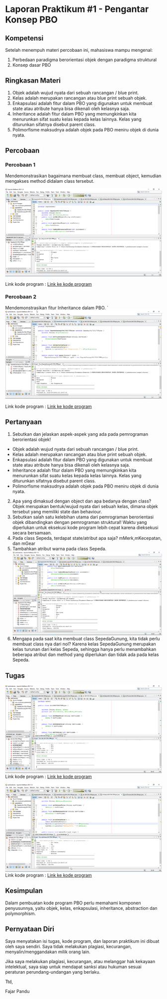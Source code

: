 # Laporan Praktikum #1 - Pengantar Konsep PBO

## Kompetensi

Setelah menempuh materi percobaan ini, mahasiswa mampu mengenal:

 1. Perbedaan paradigma berorientasi objek dengan paradigma struktural
 2. Konsep dasar PBO

## Ringkasan Materi
1. Objek adalah wujud nyata dari sebuah rancangan / blue print. 
2. Kelas adalah merupakan rancangan atau blue print sebuah objek.
3. Enkapsulasi adalah fitur dalam PBO yang digunakan untuk membuat state atau atribute hanya bisa dikenali oleh kelasnya saja.
4. Inheritance adalah fitur dalam PBO yang memungkinkan kita menurunkan sifat suatu kelas kepada kelas lainnya. Kelas yang diturunkan sifatnya disebut parent class.
5. Polimorfisme maksudnya adalah objek pada PBO meniru objek di dunia nyata.

## Percobaan

### Percobaan 1
Mendemonstrasikan bagaimana membuat class, membuat object, kemudian mengakses method didalam class tersebut.

![contoh screenshot](img/percobaan_1.png)

Link kode program : [Link ke kode program](../../src/1_Pengantar_Konsep_PBO/Sepeda1841720175Fajar.java)

### Percobaan 2
Mendemonstrasikan fitur Inheritance dalam PBO.
`
![contoh screenshot](img/percobaan_2.png)

Link kode program : [Link ke kode program](../../src/1_Pengantar_Konsep_PBO/SepedaGunung1841720175Fajar.java)

## Pertanyaan

1. Sebutkan dan jelaskan aspek-aspek yang ada pada pemrograman berorientasi objek! 
- Objek adalah wujud nyata dari sebuah rancangan / blue print.
- Kelas adalah merupakan rancangan atau blue print sebuah objek.
-  Enkapsulasi adalah fitur dalam PBO yang digunakan untuk membuat state atau atribute hanya bisa dikenali oleh kelasnya saja.
- Inheritance adalah fitur dalam PBO yang memungkinkan kita menurunkan sifat suatu kelas kepada kelas lainnya. Kelas yang diturunkan sifatnya disebut parent class.
- Polimorfisme maksudnya adalah objek pada PBO meniru objek di dunia nyata.
 2. Apa yang dimaksud dengan object dan apa bedanya dengan class?
 Objek merupakan bentuk/wujud nyata dari sebuah kelas, dimana objek tersebut yang memiliki state dan behaviour.
 3. Sebutkan salah satu kelebihan utama dari pemrograman berorientasi objek dibandingkan dengan pemrograman struktural!
 Waktu yang diperlukan untuk eksekusi kode program lebih cepat karena dieksekusi secara bersamaan.
 4. Pada class Sepeda, terdapat state/atribut apa saja?
 mMerk,mKecepatan, dan mGear
 5. Tambahkan atribut warna pada class Sepeda.
 ![contoh screenshot](img/pertanyaan_5.png)
 6. Mengapa pada saat kita membuat class SepedaGunung, kita tidak perlu membuat class nya dari nol?
 Karena kelas SepedaGunung merupakan kelas turunan dari kelas Sepeda, sehingga hanya perlu menambahkan beberapa atribut dan method yang diperlukan dan tidak ada pada kelas Sepeda.
 

## Tugas

 ![contoh screenshot](img/tugas_1.png)
Link kode program : [Link ke kode program](../../src/1_Pengantar_Konsep_PBO/Air1841720175Fajar.java)
 
 ![contoh screenshot](img/tugas_2.png)
Link kode program : [Link ke kode program](../../src/1_Pengantar_Konsep_PBO/AirRaksa1841720175Fajar.java)

## Kesimpulan
Dalam pembuatan kode program PBO perlu memahami komponen penyusunnya, yaitu objek, kelas, enkapsulasi, inheritance, abstraction dan polymorphism.

## Pernyataan Diri

Saya menyatakan isi tugas, kode program, dan laporan praktikum ini dibuat oleh saya sendiri. Saya tidak melakukan plagiasi, kecurangan, menyalin/menggandakan milik orang lain.

Jika saya melakukan plagiasi, kecurangan, atau melanggar hak kekayaan intelektual, saya siap untuk mendapat sanksi atau hukuman sesuai peraturan perundang-undangan yang berlaku.

Ttd,

Fajar Pandu